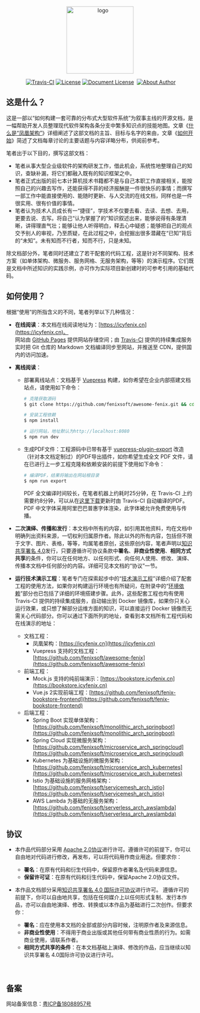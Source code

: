 <GitHubWrapper>
<p align="center">
	<br/>
  <a href="https://icyfenix.cn" target="_blank">
    <img width="180" src="https://raw.githubusercontent.com/fenixsoft/awesome-fenix/master/.vuepress/public/images/logo-color.png" alt="logo">
  </a>
</p>

<TitleInfos />

<p align="center" class="print-break">
	<GithubInfos />
    <a href="https://icyfenix.cn" style="display:inline-block"><words type='updated' /></a>
    <a href="https://travis-ci.com/fenixsoft/awesome-fenix" target="_blank" style="display:inline-block" class="not-print"><img src="https://api.travis-ci.com/fenixsoft/awesome-fenix.svg?branch=master" alt="Travis-CI"></a>
    <a href="https://www.apache.org/licenses/LICENSE-2.0" target="_blank" style="display:inline-block"><img src="https://raw.githubusercontent.com/fenixsoft/awesome-fenix/master/.vuepress/public/images/License-Apache.svg" alt="License"></a>
    <a href="https://creativecommons.org/licenses/by/4.0/" target="_blank" style="display:inline-block"><img src="https://raw.githubusercontent.com/fenixsoft/awesome-fenix/master/.vuepress/public/images/DocLicense-CC-red.svg" alt="Document License"></a>
    <a href="/summary/"  style="display:inline-block"><words type='badge' chapter='/'/></a>
    <a href="https://icyfenix.cn/introduction/about-me.html" target="_blank" style="display:inline-block"><img src="https://raw.githubusercontent.com/fenixsoft/awesome-fenix/master/.vuepress/public/images/Author-IcyFenix-blue.svg" alt="About Author"></a>
	<PublishInfos />
</p>
</GitHubWrapper>


## 这是什么？

这是一部以“如何构建一套可靠的分布式大型软件系统”为叙事主线的开源文档，是一幅帮助开发人员整理现代软件架构各条分支中繁多知识点的技能地图。文章《<a href="https://icyfenix.cn/introduction/about-the-fenix-project.html">什么是“凤凰架构”</a>》详细阐述了这部文档的主旨、目标与名字的来由，文章《<a href="https://icyfenix.cn/exploration/guide/quick-start.html">如何开始</a>》简述了文档每章讨论的主要话题与内容详略分布，供阅前参考。

笔者出于以下目的，撰写这部文档：

- 笔者从事大型企业级软件的架构研发工作，借此机会，系统性地整理自己的知识，查缺补漏，将它们都融入既有的知识框架之中。
- 笔者正式出版的前七本计算机技术书籍都不是与自己本职工作直接相关，能按照自己的兴趣去写作，还能获得不菲的经济报酬是一件很快乐的事情；而撰写一部工作中能直接使用的、能随时更新、与人交流的在线文档，同样也是一件很实用、很有价值的事情。
- 笔者认为技术人员成长有一“捷径”，学技术不仅要去看、去读、去想、去用，更要去说、去写。将自己“认为掌握了的”知识叙述出来，能够说得有条理清晰，讲得理直气壮；能够让他人听得明白，释去心中疑惑；能够把自己的观点交予别人的审视，乃至质疑，在此过程之中，会挖掘出很多潜藏在“已知”背后的“未知”。未有知而不行者，知而不行，只是未知。

除文档部分外，笔者同时还建立了若干配套的代码工程，这是针对不同架构、技术方案（如单体架构、微服务、服务网格、无服务架构，等等）的演示程序。它们既是文档中所述知识的实践示例，亦可作为实际项目新创建时的可参考引用的基础代码。

<p align="center" style="display:none" tips="view only in GitHub README.md">
<img src="https://raw.githubusercontent.com/fenixsoft/awesome-fenix/master/.vuepress/public/images/sshot-index.png" >
</p>

## 如何使用？

根据“使用”的所指含义的不同，笔者列举以下几种情况：

- **在线阅读**：本文档在线阅读地址为：[https://icyfenix.cn](https://icyfenix.cn)。<br/>网站由 [GitHub Pages](https://pages.github.com/) 提供网站存储空间；由 [Travis-CI](https://travis-ci.com/fenixsoft/awesome-fenix) 提供的持续集成服务实时把 Git 仓库的 Markdown 文档编译同步至网站，并推送至 CDN，提供国内的访问加速。

- **离线阅读**：

  - 部署离线站点：文档基于 [Vuepress](https://vuepress.vuejs.org/zh/) 构建，如你希望在企业内部搭建文档站点，请使用如下命令：

    ```bash
    # 克隆获取源码
    $ git clone https://github.com/fenixsoft/awesome-fenix.git && cd awesome-fenix

    # 安装工程依赖
    $ npm install

    # 运行网站，地址默认为http://localhost:8080
    $ npm run dev
    ```

  - 生成PDF文件：工程源码中已带有基于 [vuepress-plugin-export](https://github.com/ulivz/vuepress-plugin-export) 改造（针对本文档定制过）的PDF导出插件，如你希望生成全文 PDF 文件，请在已进行上一步工程克隆和依赖安装的前提下使用如下命令：

    ```bash
    # 编译PDF，结果将输出在网站根目录
    $ npm run export
    ```
    PDF 全文编译时间较长，在笔者机器上约耗时25分钟，在 Travis-CI 上约需要约8分钟，可以从在[这里下载](https://raw.githubusercontent.com/fenixsoft/awesome-fenix/gh-pages/pdf/the-fenix-project.pdf)更新时由 Travis-CI 自动编译的PDF。PDF 中文字体采用阿里巴巴普惠字体渲染，此字体被允许免费使用与传播。

- **二次演绎、传播和发行**：本文档中所有的内容，如引用其他资料，均在文档中明确列出资料来源，一切权利归属原作者。除此以外的所有内容，包括但不限于文字、图片、表格，等等，均属笔者原创，这些原创内容，笔者声明以[知识共享署名 4.0](http://creativecommons.org/licenses/by/4.0/)发行，只要遵循许可协议条款中**署名**、**非商业性使用**、**相同方式共享**的条件，你可以在任何地方、以任何形式、向任何人使用、修改、演绎、传播本文档中任何部分的内容。详细可见本文档的“协议”一节。

- **运行技术演示工程**：笔者专门在探索起步中的“<a href="https://icyfenix.cn/exploration/projects/">技术演示工程</a>”详细介绍了配套工程的使用方法，如果你对构建运行环境也有所疑问，在附录中的“<a href="https://icyfenix.cn/appendix/deployment-env-setup/">环境依赖</a>”部分也已包括了详细的环境搭建步骤。此外，这些配套工程也均有使用 Travis-CI 提供的持续集成服务，自动输出到 Docker 镜像库，如果你只关心运行效果，或只想了解部分运维方面的知识，可以直接运行 Docker 镜像而无需关心代码部分。你可以通过下面所列的地址，查看到本文档所有工程代码和在线演示的地址：

  - 文档工程：
    - 凤凰架构：[https://icyfenix.cn](https://icyfenix.cn)
    - Vuepress 支持的文档工程：[https://github.com/fenixsoft/awesome-fenix](https://github.com/fenixsoft/awesome-fenix)
  - 前端工程：
    - Mock.js 支持的纯前端演示：[https://bookstore.icyfenix.cn](https://bookstore.icyfenix.cn)
    - Vue.js 2实现前端工程：[https://github.com/fenixsoft/fenix-bookstore-frontend](https://github.com/fenixsoft/fenix-bookstore-frontend)
  - 后端工程：
    - Spring Boot 实现单体架构：[https://github.com/fenixsoft/monolithic_arch_springboot](https://github.com/fenixsoft/monolithic_arch_springboot)
    - Spring Cloud 实现微服务架构：[https://github.com/fenixsoft/microservice_arch_springcloud](https://github.com/fenixsoft/microservice_arch_springcloud)
    - Kubernetes 为基础设施的微服务架构：[https://github.com/fenixsoft/microservice_arch_kubernetes](https://github.com/fenixsoft/microservice_arch_kubernetes)
    - Istio 为基础设施的服务网格架构：[https://github.com/fenixsoft/servicemesh_arch_istio](https://github.com/fenixsoft/servicemesh_arch_istio)
    - AWS Lambda 为基础的无服务架构：[https://github.com/fenixsoft/serverless_arch_awslambda](https://github.com/fenixsoft/serverless_arch_awslambda)



## 协议

- 本作品代码部分采用 [Apache 2.0协议](https://www.apache.org/licenses/LICENSE-2.0)进行许可。遵循许可的前提下，你可以自由地对代码进行修改，再发布，可以将代码用作商业用途。但要求你：
  - **署名**：在原有代码和衍生代码中，保留原作者署名及代码来源信息。
  - **保留许可证**：在原有代码和衍生代码中，保留Apache 2.0协议文件。

- 本作品文档部分采用[知识共享署名 4.0 国际许可协议](http://creativecommons.org/licenses/by/4.0/)进行许可。 遵循许可的前提下，你可以自由地共享，包括在任何媒介上以任何形式复制、发行本作品，亦可以自由地演绎、修改、转换或以本作品为基础进行二次创作。但要求你：
  - **署名**：应在使用本文档的全部或部分内容时候，注明原作者及来源信息。
  - **非商业性使用**：不得用于商业出版或其他任何带有商业性质的行为。如需商业使用，请联系作者。
  - **相同方式共享的条件**：在本文档基础上演绎、修改的作品，应当继续以知识共享署名 4.0国际许可协议进行许可。

<div style="padding-top: 20px" class="not-print">
	<h2 id="备案">备案</h2>
	<p>网站备案信息：<a href="http://beian.miit.gov.cn/" target="_blank" rel="noopener noreferrer">粤ICP备18088957号</a></p>
</div>
